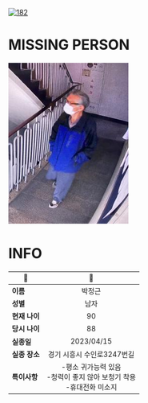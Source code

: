 [![182](https://img.shields.io/badge/%EC%8B%A4%EC%A2%85%EC%8B%A0%EA%B3%A0%EB%8A%94%20%EA%B5%AD%EB%B2%88%EC%97%86%EC%9D%B4-182-blue)](http://safe182.go.kr/index.do)

# MISSING PERSON

<img src="./missing_person.jpg">

# INFO

|🔑|💎|
|--|:--:|
|**이름**|박정근|
|**성별**|남자|
|**현재 나이**|90|
|**당시 나이**|88|
|**실종일**|2023/04/15|
|**실종 장소**|경기 시흥시 수인로3247번길 |
|**특이사항**|-평소 귀가능력 있음</br>-청력이 좋지 않아 보청기 착용</br>-휴대전화 미소지|
